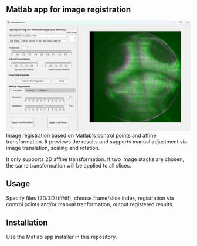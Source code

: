 ## Matlab app for image registration
![screenshot](./assets/Screenshot.png)
Image registration based on Matlab's control points and affine transformation. It previews the results and supports manual adjustment via image translation, scaling and rotation. 

It only supports 2D affine transformation. If two image stacks are chosen, the same transformation will be applied to all slices. 

## Usage

Specify files (2D/3D tiff/tif), choose frame/slice index, registration via control points and/or manual tranformation, output registered results. 

## Installation

Use the Matlab app installer in this repository.